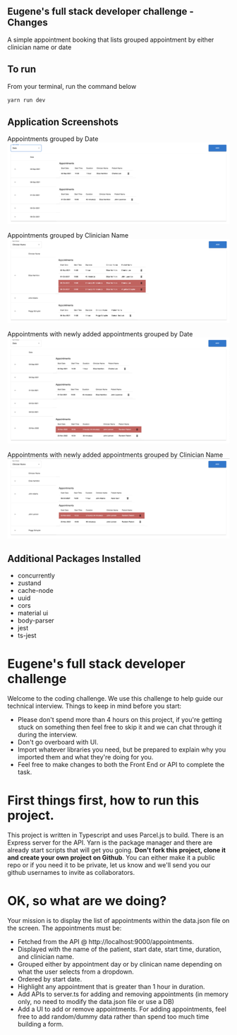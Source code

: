 ## Eugene's full stack developer challenge - Changes
A simple appointment booking that lists grouped appointment by either clinician name or date

## To run
From your terminal, run the command below
```bash
yarn run dev
```

## Application Screenshots
Appointments grouped by Date
![ListAppointmentGroupedByDate](./images/ListAppointmentGroupedByDate.png)

Appointments grouped by Clinician Name
![ListAppointmentGroupedByClinicianName](./images/ListAppointmentGroupedByClinicianName.png)

Appointments with newly added appointments grouped by Date
![WithAddedAppointmentGroupedByDate](./images/WithAddedAppointmentGroupedByDate.png)

Appointments with newly added appointments grouped by Clinician Name
![WithAddedAppointmentGroupedByDate](./images/WithAddedAppointmentGroupedByClinicianName.png)

## Additional Packages Installed
- concurrently
- zustand
- cache-node
- uuid
- cors
- material ui
- body-parser
- jest
- ts-jest

##

# Eugene's full stack developer challenge
Welcome to the coding challenge. We use this challenge to help guide our technical interview. Things to keep in mind before you start:
- Please don't spend more than 4 hours on this project, if you're getting stuck on something then feel free to skip it and we can chat through it during the interview.
- Don't go overboard with UI.
- Import whatever libraries you need, but be prepared to explain why you imported them and what they're doing for you.
- Feel free to make changes to both the Front End or API to complete the task.

# First things first, how to run this project.
This project is written in Typescript and uses Parcel.js to build. There is an Express server for the API. Yarn is the package manager and there are already start scripts that will get you going. **Don't fork this project, clone it and create your own project on Github**. You can either make it a public repo or if you need it to be private, let us know and we'll send you our github usernames to invite as collaborators.

# OK, so what are we doing?
Your mission is to display the list of appointments within the data.json file on the screen. The appointments must be:
- Fetched from the API @ http://localhost:9000/appointments.
- Displayed with the name of the patient, start date, start time, duration, and clinician name.
- Grouped either by appointment day or by clinican name depending on what the user selects from a dropdown.
- Ordered by start date.
- Highlight any appointment that is greater than 1 hour in duration.
- Add APIs to server.ts for adding and removing appointments (in memory only, no need to modify the data.json file or use a DB)
- Add a UI to add or remove appointments. For adding appointments, feel free to add random/dummy data rather than spend too much time building a form.